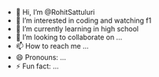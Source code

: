 - 👋 Hi, I’m @RohitSattuluri
- 👀 I’m interested in coding and watching f1
- 🌱 I’m currently learning in high school
- 💞️ I’m looking to collaborate on ...
- 📫 How to reach me ...
- 😄 Pronouns: ...
- ⚡ Fun fact: ...

<!---
RohitSattuluri/RohitSattuluri is a ✨ special ✨ repository because its `README.md` (this file) appears on your GitHub profile.
You can click the Preview link to take a look at your changes.
--->
